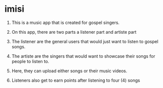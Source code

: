 # imisi

1. This is a music app that is created for gospel singers.

2. On this app, there are two parts a listener part and artiste part

3. The listener are the general users that would just want to listen to gospel songs.
4. The artiste are the singers that would want to showcase their songs for people to listen to.
5. Here, they can upload either songs or their music videos.
6. Listeners also get to earn points after listening to four (4) songs


